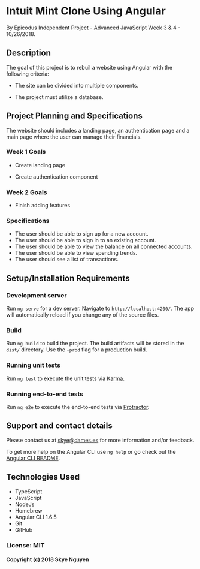 # Intuit Mint Clone Using Angular

By Epicodus Independent Project - Advanced JavaScript Week 3 & 4 - 10/26/2018.

## Description

The goal of this project is to rebuil a website using Angular with the following criteria:

* The site can be divided into multiple components.

* The project must utilize a database.

## Project Planning and Specifications

The website should includes a landing page, an authentication page and a main page where the user can manage their financials.

### Week 1 Goals

* Create landing page

* Create authentication component

### Week 2 Goals

* Finish adding features

### Specifications

* The user should be able to sign up for a new account.
* The user should be able to sign in to an existing account.
* The user should be able to view the balance on all connected accounts.
* The user should be able to view spending trends.
* The user should see a list of transactions.

## Setup/Installation Requirements

### Development server

Run `ng serve` for a dev server. Navigate to `http://localhost:4200/`. The app will automatically reload if you change any of the source files.

### Build

Run `ng build` to build the project. The build artifacts will be stored in the `dist/` directory. Use the `-prod` flag for a production build.

### Running unit tests

Run `ng test` to execute the unit tests via [Karma](https://karma-runner.github.io).

### Running end-to-end tests

Run `ng e2e` to execute the end-to-end tests via [Protractor](http://www.protractortest.org/).

## Support and contact details

Please contact us at skye@dames.es for more information and/or feedback.

To get more help on the Angular CLI use `ng help` or go check out the [Angular CLI README](https://github.com/angular/angular-cli/blob/master/README.md).

## Technologies Used

* TypeScript
* JavaScript
* NodeJs
* Homebrew
* Angular CLI 1.6.5
* Git
* GitHub

### License: MIT

#### Copyright (c) 2018 Skye Nguyen
